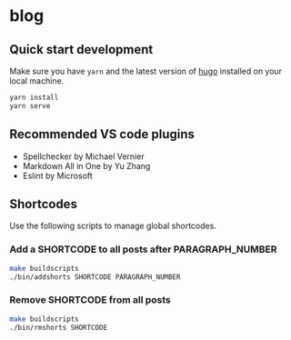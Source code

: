 # blog

## Quick start development

Make sure you have `yarn` and the latest version of [hugo](https://gohugo.io/getting-started/installing/) installed on your local machine.

```bash
yarn install
yarn serve
```

## Recommended VS code plugins

* Spellchecker by Michael Vernier
* Markdown All in One by Yu Zhang
* Eslint by Microsoft

## Shortcodes

Use the following scripts to manage global shortcodes.

### Add a SHORTCODE to all posts after PARAGRAPH_NUMBER

```bash
make buildscripts
./bin/addshorts SHORTCODE PARAGRAPH_NUMBER
```

### Remove SHORTCODE from all posts

```bash
make buildscripts
./bin/rmshorts SHORTCODE
```
